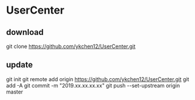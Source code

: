# UserCenter
## download
git clone https://github.com/ykchen12/UserCenter.git

## update
git init
git remote add origin https://github.com/ykchen12/UserCenter.git
git add -A
git commit -m "2019.xx.xx.xx.xx"
git push --set-upstream origin master
